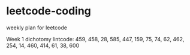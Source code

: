 # leetcode-coding
weekly plan for leetcode

Week 1 dichotomy
lintcode: 459, 458, 28, 585, 447, 159, 75, 74, 62, 462, 254, 14, 460, 414, 61, 38, 600
